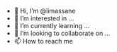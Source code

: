 - 👋 Hi, I’m @limassane   
- 👀 I’m interested in ... 
- 🌱 I’m currently learning ... 
- 💞️ I’m looking to collaborate on ...  
- 📫 How to reach me    

<!---
limassane/limassane is a ✨ special ✨ repository because its `README.md` (this file) appears on your GitHub profile.
You can click the Preview link to take a look at your changes.
--->
